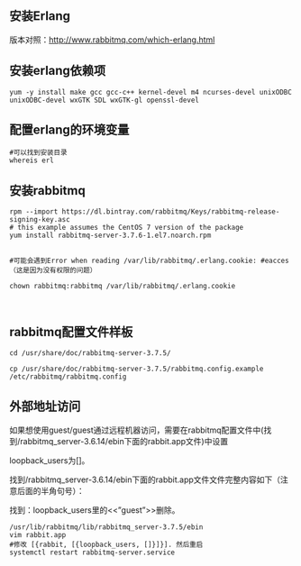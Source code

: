 ## 安装Erlang 

版本对照：http://www.rabbitmq.com/which-erlang.html

## 安装erlang依赖项 

```shell
yum -y install make gcc gcc-c++ kernel-devel m4 ncurses-devel unixODBC unixODBC-devel wxGTK SDL wxGTK-gl openssl-devel
```

## 配置erlang的环境变量

```shell
#可以找到安装目录
whereis erl
```



## 安装rabbitmq

```shel
rpm --import https://dl.bintray.com/rabbitmq/Keys/rabbitmq-release-signing-key.asc
# this example assumes the CentOS 7 version of the package
yum install rabbitmq-server-3.7.6-1.el7.noarch.rpm
```





```shell

#可能会遇到Error when reading /var/lib/rabbitmq/.erlang.cookie: #eacces（这是因为没有权限的问题） 

chown rabbitmq:rabbitmq /var/lib/rabbitmq/.erlang.cookie 



```

## rabbitmq配置文件样板

```shell
cd /usr/share/doc/rabbitmq-server-3.7.5/

cp /usr/share/doc/rabbitmq-server-3.7.5/rabbitmq.config.example /etc/rabbitmq/rabbitmq.config

```

## 外部地址访问

如果想使用guest/guest通过远程机器访问，需要在rabbitmq配置文件中(找到/rabbitmq_server-3.6.14/ebin下面的rabbit.app文件)中设置 

loopback_users为[]。

找到/rabbitmq_server-3.6.14/ebin下面的rabbit.app文件文件完整内容如下（注意后面的半角句号）： 

找到：loopback_users里的<<”guest”>>删除。



```shell
/usr/lib/rabbitmq/lib/rabbitmq_server-3.7.5/ebin
vim rabbit.app
#修改 [{rabbit, [{loopback_users, []}]}]. 然后重启
systemctl restart rabbitmq-server.service 


```







